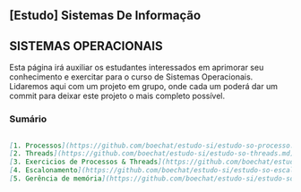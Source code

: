 ## [Estudo] Sistemas De Informação

## SISTEMAS OPERACIONAIS

Esta página irá auxiliar os estudantes interessados em aprimorar seu conhecimento e exercitar para o curso de Sistemas Operacionais. 
Lidaremos aqui com um projeto em grupo, onde cada um poderá dar um commit para deixar este projeto o mais completo possível.

### Sumário

```markdown

[1. Processos](https://github.com/boechat/estudo-si/estudo-so-processo.md))
[2. Threads](https://github.com/boechat/estudo-si/estudo-so-threads.md))
[3. Exercicios de Processos & Threads](https://github.com/boechat/estudo-si/estudo-so-exercicio-01.md))
[4. Escalonamento](https://github.com/boechat/estudo-si/estudo-so-escalonamento.md)
[5. Gerência de memória](https://github.com/boechat/estudo-si/estudo-so-gerencia-de-memoria.md)
```

